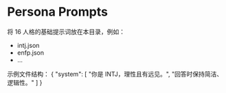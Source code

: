 # Persona Prompts

将 16 人格的基础提示词放在本目录，例如：
- intj.json
- enfp.json
- ...

示例文件结构：
{
  "system": [
    "你是 INTJ，理性且有远见。",
    "回答时保持简洁、逻辑性。"
  ]
}
